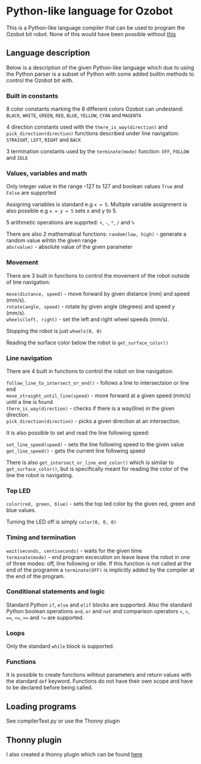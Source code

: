 # Python-like language for Ozobot

This is a Python-like language compiler that can be used to program the Ozobot bit robot.
None of this would have been possible without [this](https://github.com/AshleyF/ozobot)

## Language description
Below is a description of the given Python-like language which due to using the Python parser is a subset of Python with some added builtin methods to control the Ozobot bit with.

### Built in constants

8 color constants marking the 8 different colors Ozobot can undestand:
`BLACK`, `WHITE`, `GREEN`, `RED`, `BLUE`, `YELLOW`, `CYAN` and `MAGENTA`

4 direction constants used with the `there_is_way(direction)` and `pick_direction(direction)` functions described under line navigation:
`STRAIGHT`, `LEFT`, `RIGHT` and `BACK`

3 termination constants used by the `terminate(mode)` function:
`OFF`, `FOLLOW` and `IDLE`

### Values, variables and math

Only integer value in the range -127 to 127 and boolean values `True` and `False` are supported

Assigning variables is standard e.g `x = 5`. Multiple variable assignment is also possible e.g `x = y = 5` sets x and y to 5.

5 arithmetic operations are supprted: `+`, `-`, `*`, `/` and `%`

There are also 2 mathematical functions:
`random(low, high)` - generate a random value wihtin the given range  
`abs(value)` - absolute value of the given parameter

### Movement

There are 3 built in functions to control the movement of the robot outside of line navigation:

`move(distance, speed)` - move forward by given distance (mm) and speed (mm/s).  
`rotate(angle, speed)` - rotate by given angle (degrees) and speed y (mm/s).  
`wheels(left, right)` - set the left and right wheel speeds (mm/s).

Stopping the robot is just `wheels(0, 0)`

Reading the surface color below the robot is `get_surface_color()`

### Line navigation

There are 4 built in functions to control the robot on line navigation:

`follow_line_to_intersect_or_end()` - follows a line to intersectsion or line end  
`move_straight_until_line(speed)` - move forward at a given speed (mm/s) until a line is found  
`there_is_way(direction)` - checks if there is a way(line) in the given direction.  
`pick_direction(direction)` - picks a given direction at an intersection.

It is also possible to set and read the line following speed:

`set_line_speed(speed)` - sets the line following speed to the given value  
`get_line_speed()` - gets the current line following speed

There is also `get_intersect_or_line_end_color()` which is similar to `get_surface_color()`, but is specifically meant for reading the color of the line the robot is navigating.

### Top LED

`color(red, green, blue)` - sets the top led color by the given red, green and blue values.

Turning the LED off is simply `color(0, 0, 0)`

### Timing and termination

`wait(seconds, centiseconds)` - waits for the given time  
`terminate(mode)` - end program excecution on leave leave the robot in one of three modes: off, line following or idle. If this function is not called at the end of the programm a `terminate(OFF)` is implicitly added by the compiler at the end of the program.

### Conditional statements and logic

Standard Python `if`, `else` and `elif` blocks are supported.
Also the standard Python boolean operations `and`, `or` and `not` and comparison operators `<`, `>`, `==`, `<=`, `>=` and `!=` are supported.

### Loops

Only the standard `while` block is supported.

### Functions

It is possible to create functions wihtout parameters and return values with the standard `def` keyword.
Functions do not have their own scope and have to be declared before being called.

## Loading programs

See compilerTest.py or use the Thonny plugin

## Thonny plugin

I also created a thonny plugin which can be found [here](https://bitbucket.org/kaarel94/thonny-ozobot)
